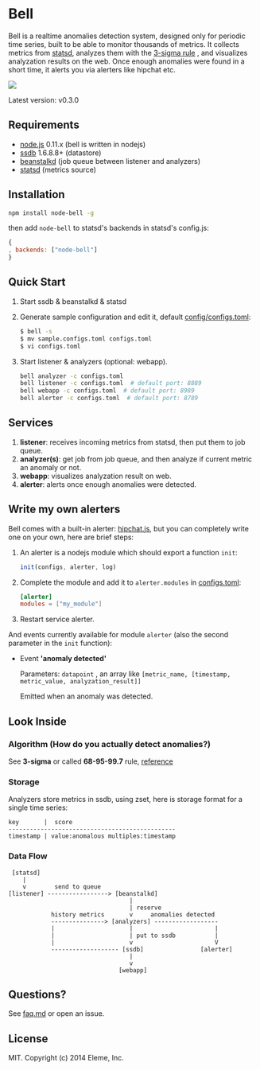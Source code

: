 Bell
====

Bell is a realtime anomalies detection system, designed only for periodic time series,
built to be able to monitor thousands of metrics.
It collects metrics from [statsd](https://github.com/etsy/statsd), analyzes them
with the [3-sigma rule](http://en.wikipedia.org/wiki/68%E2%80%9395%E2%80%9399.7_rule)
, and visualizes analyzation results on the web. Once enough anomalies were found in
a short time, it alerts you via alerters like hipchat etc.

![](https://github.com/eleme/node-bell/raw/master/snap.png)

Latest version: v0.3.0

Requirements
------------

- [node.js](http://nodejs.org/) 0.11.x  (bell is written in nodejs)
- [ssdb](https://github.com/ideawu/ssdb) 1.6.8.8+  (datastore)
- [beanstalkd](https://github.com/kr/beanstalkd)  (job queue between listener and analyzers)
- [statsd](https://github.com/etsy/statsd)  (metrics source)

Installation
------------

```bash
npm install node-bell -g
```

then add `node-bell` to statsd's backends in statsd's config.js:

```js
{
, backends: ["node-bell"]
}
```

Quick Start
-----------

1. Start ssdb & beanstalkd & statsd
2. Generate sample configuration and edit it, default [config/configs.toml](config/configs.toml):

   ```bash
   $ bell -s
   $ mv sample.configs.toml configs.toml
   $ vi configs.toml
   ```
3. Start listener & analyzers (optional: webapp).

   ```bash
   bell analyzer -c configs.toml
   bell listener -c configs.toml  # default port: 8889
   bell webapp -c configs.toml  # default port: 8989
   bell alerter -c configs.toml  # default port: 8789
   ```

Services
--------

1. **listener**: receives incoming metrics from statsd, then put them to job queue.
2. **analyzer(s)**: get job from job queue, and then analyze if current metric an anomaly or not.
3. **webapp**: visualizes analyzation result on web.
4. **alerter**: alerts once enough anomalies were detected.

Write my own alerters
---------------------

Bell comes with a built-in alerter: [hipchat.js](alerters/hipchat.js), but you can completely write one
on your own, here are brief steps:

1. An alerter is a nodejs module which should export a function `init`:

   ```js
   init(configs, alerter, log)
   ```

2. Complete the module and add it to `alerter.modules` in [configs.toml](config/configs.toml):

   ```toml
   [alerter]
   modules = ["my_module"]
   ```

3. Restart service alerter.


And events currently available for module `alerter` (also the second parameter in the `init` function):

- Event **'anomaly detected'**

   Parameters: `datapoint` , an array like `[metric_name, [timestamp, metric_value, analyzation_result]]`

   Emitted when an anomaly was detected.

Look Inside
-----------

### Algorithm  (How do you actually detect anomalies?)

See **3-sigma** or called **68-95-99.7** rule, [reference](http://en.wikipedia.org/wiki/68%E2%80%9395%E2%80%9399.7_rule)

### Storage

Analyzers store metrics in ssdb, using zset, here is storage format for a single time series:

```
key       |  score
-----------------------------------------------
timestamp | value:anomalous multiples:timestamp
```

### Data Flow


```
 [statsd]
    |
    v        send to queue
[listener] -----------------> [beanstalkd]
                                  |
                                  | reserve
            history metrics       v     anomalies detected
            ---------------> [analyzers] ------------------
            |                     |                       |
            |                     | put to ssdb           |
            |                     v                       V
            ------------------- [ssdb]                [alerter]
                                  |
                                  v
                               [webapp]
```

Questions?
----------

See [faq.md](faq.md) or open an issue.

License
--------

MIT.  Copyright (c) 2014 Eleme, Inc.
